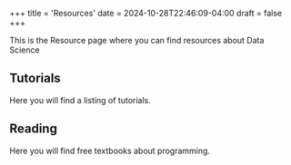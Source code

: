 +++
title = 'Resources'
date = 2024-10-28T22:46:09-04:00
draft = false
+++

This is the Resource page where you can find resources about Data Science

## Tutorials

Here you will find a listing of tutorials.

## Reading 

Here you will find free textbooks about programming.